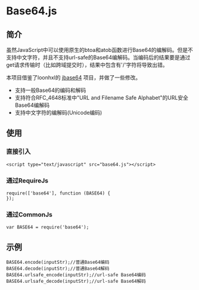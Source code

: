 # Base64.js
## 简介
虽然JavaScript中可以使用原生的btoa和atob函数进行Base64的编解码。但是不支持中文字符，并且不支持url-safe的Base64编解码。当编码后的结果要是通过get请求传输时（比如跨域提交时），结果中包含有'/'字符将导致出错。

本项目借鉴了loonhxl的 [jbase64](http://git.oschina.net/loonhxl/jbase64/tree/master) 项目，并做了一些修改。

- 支持一般Base64的编码和解码
- 支持符合RFC_4648标准中"URL and Filename Safe Alphabet"的URL安全Base64编解码
- 支持中文字符的编解码(Unicode编码)

## 使用
### 直接引入
```
<script type="text/javascript" src="base64.js"></script>
```
### 通过RequireJs
```
require(['base64'], function (BASE64) {
});
```
### 通过CommonJs
```
var BASE64 = require('base64');
```

## 示例
```
BASE64.encode(inputStr);//普通Base64编码
BASE64.decode(inputStr);//普通Base64解码
BASE64.urlsafe_encode(inputStr);//url-safe Base64编码
BASE64.urlsafe_decode(inputStr);//url-safe Base64解码
```
